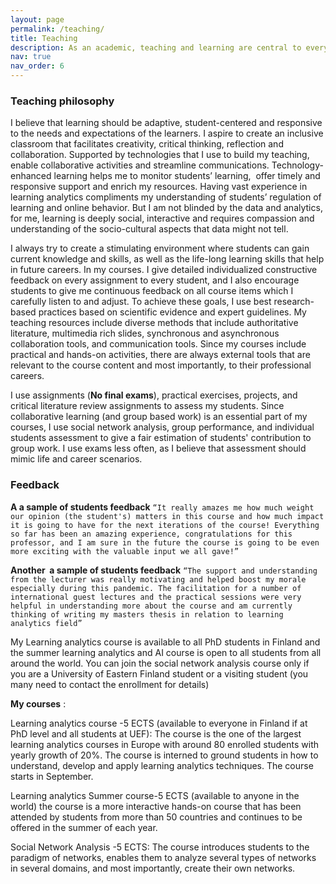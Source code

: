 ```yaml
---
layout: page
permalink: /teaching/
title: Teaching
description: As an academic, teaching and learning are central to everyday job. From teaching formal courses, to supervision tasks to mentoring students. Here, I describe my teaching and assessment philosophy. I also list my courses and how you can enrol in them. If you are looking for a PhD supervision or 
nav: true
nav_order: 6
---
```


### **Teaching philosophy**

I believe that learning should be adaptive, student-centered and responsive to the needs and expectations of the learners. I aspire to create an inclusive classroom that facilitates creativity, critical thinking, reflection and collaboration. Supported by technologies that I use to build my teaching, enable collaborative activities and streamline communications. Technology-enhanced learning helps me to monitor students’ learning,  offer timely and responsive support and enrich my resources. Having vast experience in learning analytics compliments my understanding of students’ regulation of learning and online behavior. But I am not blinded by the data and analytics, for me, learning is deeply social, interactive and requires compassion and understanding of the socio-cultural aspects that data might not tell.

I always try to create a stimulating environment where students can gain current knowledge and skills, as well as the life-long learning skills that help in future careers. In my courses. I give detailed individualized constructive feedback on every assignment to every student, and I also encourage students to give me continuous feedback on all course items which I carefully listen to and adjust. To achieve these goals, I use best research-based practices based on scientific evidence and expert guidelines. My teaching resources include diverse methods that include authoritative literature, multimedia rich slides, synchronous and asynchronous collaboration tools, and communication tools. Since my courses include practical and hands-on activities, there are always external tools that are relevant to the course content and most importantly, to their professional careers.

I use assignments (**No final exams**), practical exercises, projects, and critical literature review assignments to assess my students. Since collaborative learning (and group based work) is an essential part of my courses, I use social network analysis, group performance, and individual students assessment to give a fair estimation of students' contribution to group work. I use exams less often, as I believe that assessment should mimic life and career scenarios.

### **Feedback**

**A a sample of students feedback** `“It really amazes me how much weight our opinion (the student's) matters in this course and how much impact it is going to have for the next iterations of the course! Everything so far has been an amazing experience, congratulations for this professor, and I am sure in the future the course is going to be even more exciting with the valuable input we all gave!”`

**Another  a sample of students feedback** `“The support and understanding from the lecturer was really motivating and helped boost my morale especially during this pandemic. The facilitation for a number of international guest lectures and the practical sessions were very helpful in understanding more about the course and am currently thinking of writing my masters thesis in relation to learning analytics field”`

My Learning analytics course is available to all PhD students in Finland and the summer learning analytics and AI course is open to all students from all around the world. You can join the social network analysis course only if you are a University of Eastern Finland student or a visiting student (you many need to contact the enrollment for details)

**My courses** :

Learning analytics course -5 ECTS (available to everyone in Finland if at PhD level and all students at UEF): The course is the one of the largest learning analytics courses in Europe with around 80 enrolled students with yearly growth of 20%. The course is interned to ground students in how to understand, develop and apply learning analytics techniques. The course starts in September.

Learning analytics Summer course-5 ECTS (available to anyone in the world) the course is a more interactive hands-on course that has been attended by students from more than 50 countries and continues to be offered in the summer of each year.

Social Network Analysis -5 ECTS: The course introduces students to the paradigm of networks, enables them to analyze several types of networks in several domains, and most importantly, create their own networks.
